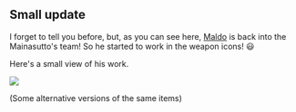 ## Small update

I forget to tell you before, but, as you can see here, [Maldo](https://www.facebook.com/MaldoMonster) is back into the Mainasutto's team! So he started to work in the weapon icons! :smiley:

Here's a small view of his work.

<div class="image-container ">

![](http://i.imgur.com/OPoZVsJ.png)

(Some alternative versions of the same items)

</div>
